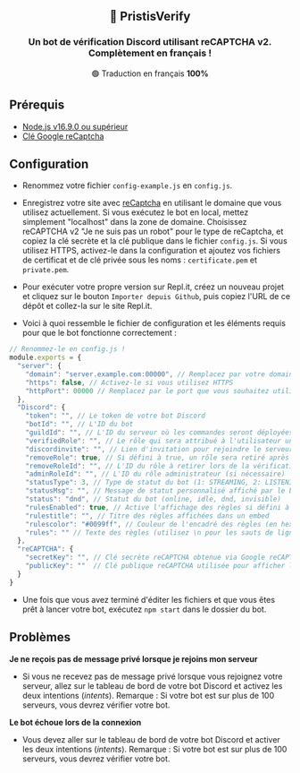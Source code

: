 <h2 align="center">
🔑 PristisVerify
</h2>
<h3 align="center">
Un bot de vérification Discord utilisant reCAPTCHA v2.  
Complètement en français !
</h3>

<p align="center">🟢 Traduction en français <b>100%</b></p>

## Prérequis

- [Node.js v16.9.0 ou supérieur](https://nodejs.org/en/)
- [Clé Google reCaptcha](https://www.google.com/recaptcha/admin/create)

## Configuration

- Renommez votre fichier `config-example.js` en `config.js`.

- Enregistrez votre site avec [reCaptcha](https://www.google.com/recaptcha/admin/create) en utilisant le domaine que vous utilisez actuellement. Si vous exécutez le bot en local, mettez simplement "localhost" dans la zone de domaine. Choisissez reCAPTCHA v2 "Je ne suis pas un robot" pour le type de reCaptcha, et copiez la clé secrète et la clé publique dans le fichier `config.js`. Si vous utilisez HTTPS, activez-le dans la configuration et ajoutez vos fichiers de certificat et de clé privée sous les noms : `certificate.pem` et `private.pem`.

- Pour exécuter votre propre version sur Repl.it, créez un nouveau projet et cliquez sur le bouton `Importer depuis Github`, puis copiez l'URL de ce dépôt et collez-la sur le site Repl.it.

- Voici à quoi ressemble le fichier de configuration et les éléments requis pour que le bot fonctionne correctement :

```js
// Renommez-le en config.js !
module.exports = {
  "server": {
    "domain": "server.example.com:00000", // Remplacez par votre domaine réel
    "https": false, // Activez-le si vous utilisez HTTPS
    "httpPort": 00000 // Remplacez par le port que vous souhaitez utiliser
  },
  "Discord": {
    "token": "", // Le token de votre bot Discord
    "botId": "", // L'ID du bot
    "guildId": "", // L'ID du serveur où les commandes seront déployées
    "verifiedRole": "", // Le rôle qui sera attribué à l'utilisateur une fois vérifié
    "discordinvite": "", // Lien d'invitation pour rejoindre le serveur Discord
    "removeRole": true, // Si défini à true, un rôle sera retiré après vérification
    "removeRoleId": "", // L'ID du rôle à retirer lors de la vérification
    "adminRoleId": "", // L'ID du rôle administrateur (si nécessaire)
    "statusType": 3, // Type de statut du bot (1: STREAMING, 2: LISTENING, 3: WATCHING, 5: COMPETING)
    "statusMsg": "", // Message de statut personnalisé affiché par le bot
    "status": "dnd", // Statut du bot (online, idle, dnd, invisible)
    "rulesEnabled": true, // Active l'affichage des règles si défini à true
    "rulestitle": "", // Titre des règles affichées dans un embed
    "rulescolor": "#0099ff", // Couleur de l'encadré des règles (en hexadécimal)
    "rules": "" // Texte des règles (utilisez \n pour les sauts de ligne)
  },
  "reCAPTCHA": {
    "secretKey": "", // Clé secrète reCAPTCHA obtenue via Google reCAPTCHA
    "publicKey": ""  // Clé publique reCAPTCHA utilisée pour afficher le widget sur le site
  }
}
```

- Une fois que vous avez terminé d'éditer les fichiers et que vous êtes prêt à lancer votre bot, exécutez `npm start` dans le dossier du bot.

## Problèmes

**Je ne reçois pas de message privé lorsque je rejoins mon serveur**

- Si vous ne recevez pas de message privé lorsque vous rejoignez votre serveur, allez sur le tableau de bord de votre bot Discord et activez les deux intentions (*intents*). Remarque : Si votre bot est sur plus de 100 serveurs, vous devrez vérifier votre bot.

**Le bot échoue lors de la connexion**

- Vous devez aller sur le tableau de bord de votre bot Discord et activer les deux intentions (*intents*). Remarque : Si votre bot est sur plus de 100 serveurs, vous devrez vérifier votre bot.
